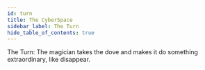 ```yaml
---
id: turn
title: The CyberSpace
sidebar_label: The Turn
hide_table_of_contents: true
---
```


The Turn: The magician takes the dove and makes it do something extraordinary, like disappear. 


